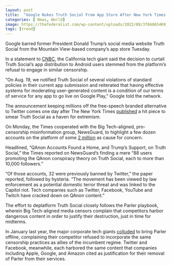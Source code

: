 ```yaml
---
layout: post
title:  "Google Nukes Truth Social From App Store After New York Times Smears Platform As Haven For Extremism"
categories: [ News, World]
image: https://thefederalist.com/wp-content/uploads/2022/08/3766865469_f279df394b_k-e1661888744932-1197x675.jpg
tags: [trend]
---
```

Google barred former President Donald Trump’s social media website Truth Social from the Mountain View-based company’s app store Tuesday.

In a statement to  [CNBC](https://www.cnbc.com/2022/08/30/trump-truth-social-barred-from-google-play-store-content-moderation-concerns.html), the California tech giant said the decision to curtail Truth Social’s app distribution to Android users stemmed from the platform’s refusal to engage in similar censorship.

“On Aug. 19, we notified Truth Social of several violations of standard policies in their current app submission and reiterated that having effective systems for moderating user-generated content is a condition of our terms of service for any app to go live on Google Play,” Google told the network.

The announcement keeping millions off the free-speech branded alternative to Twitter comes one day after The New York Times  [published](https://thefederalist.com/2022/08/29/new-york-times-amplifies-misinformation-groups-talking-points-to-smear-truth-social-as-qanon-haven/)  a hit piece to smear Truth Social as a haven for extremism.

On Monday, the Times cooperated with the Big Tech-aligned, pro-censorship misinformation group, NewsGuard, to highlight a few dozen accounts on the platform of some  [2 million](https://earthweb.com/how-many-people-use-truth-social/)  as cause for concern.

Headlined, “QAnon Accounts Found a Home, and Trump’s Support, on Truth Social,” the Times reported on NewsGuard’s finding a mere “88 users promoting the QAnon conspiracy theory on Truth Social, each to more than 10,000 followers.”

“Of those accounts, 32 were previously banned by Twitter,” the paper reported, followed by hysteria. “The movement has been viewed by law enforcement as a potential domestic terror threat and was linked to the Capitol riot. Tech companies such as Twitter, Facebook, YouTube and Twitch have cracked down on QAnon content.”

The effort to deplatform Truth Social closely follows the Parler playbook, wherein Big Tech-aligned media censors complain that competitors harbor dangerous content in order to justify their destruction, just in time for midterms.

In January last year, the major corporate tech giants  [colluded](https://thefederalist.com/2021/01/10/big-tech-oligarchs-collude-to-ban-parler-from-internet-and-phones/)  to bring Parler offline, complaining their competitor refused to incorporate the same censorship practices as allies of the incumbent regime. Twitter and Facebook, meanwhile, each harbored the same content that companies including Apple, Google, and Amazon cited as justification for their removal of Parler from their services.

<!--stackedit_data:
eyJoaXN0b3J5IjpbMTYwMzMzNjM3M119
-->